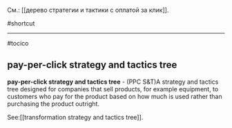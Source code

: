 См.: [[дерево стратегии и тактики с оплатой за клик]].

#shortcut




<hr/>

#tocico

## pay-per-click strategy and tactics tree

<b>pay-per-click strategy and tactics tree</b> - (PPC S&amp;T)A strategy and tactics tree designed for companies that sell products, for example equipment, to customers who pay for the product based on how much is used rather than purchasing the product outright. 



See:[[transformation strategy and tactics tree]].
